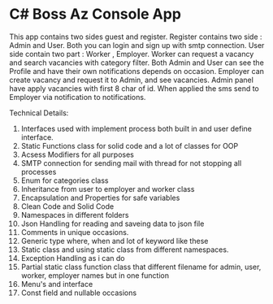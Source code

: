 # C# Boss Az Console App

This app contains two sides guest and register. Register contains two side : Admin and User. Both you can login and sign up with smtp connection.
User side contain two part : Worker , Employer. Worker can request a vacancy and search vacancies with category filter. Both Admin and User can
see the Profile and have their own notifications depends on occasion. Employer can create vacancy and request it to Admin, and see vacancies.
Admin panel have apply vacancies with first 8 char of id. When applied the sms send to Employer via notification to notifications. 

Technical Details:

1. Interfaces used with implement process both built in and user define interface.
2. Static Functions class for solid code and a lot of classes for OOP 
3. Acsess Modifiers for all purposes
4. SMTP connection for sending mail with thread for not stopping all processes
5. Enum for categories class
6. Inheritance from user to employer and worker class
7. Encapsulation and Properties for safe variables
8. Clean Code and Solid Code
9. Namespaces in different folders
10. Json Handling for reading and saveing data to json file
11. Comments in unique occasions.
12. Generic type where, when and lot of keyword like these
13. Static class and using static class from different namespaces.
14. Exception Handling as i can do
15. Partial static class function class that different filename for admin, user, worker, employer names but in one function
16. Menu's and interface
17. Const field and nullable occasions

